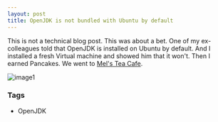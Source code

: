 ```yaml
---
layout: post
title: OpenJDK is not bundled with Ubuntu by default
---
```


This is not a technical blog post. This was about a bet. One of my ex-colleagues told that OpenJDK is installed on Ubuntu by default. And I installed a fresh Virtual machine and showed him that it won't. Then I earned Pancakes. We went to [Mel's Tea Cafe](https://www.facebook.com/themelsteacafe). 

![image1](http://1.bp.blogspot.com/-qnfeJizqIxY/VMQXI0KL6BI/AAAAAAAABMs/tD7bmlZZNzs/s1600/mltc.jpg)

### Tags 

- OpenJDK
